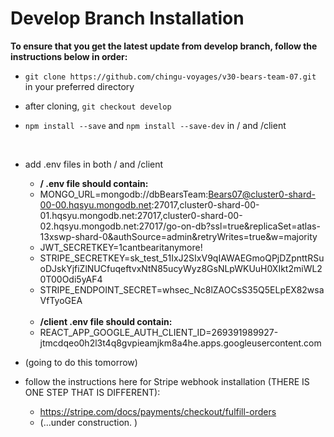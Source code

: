 # Develop Branch Installation

**To ensure that you get the latest update from develop branch, follow the instructions below in order:**

- `git clone https://github.com/chingu-voyages/v30-bears-team-07.git` in your preferred directory
- after cloning, `git checkout develop`
- `npm install --save` and `npm install --save-dev` in / and /client

  <br>

- add .env files in both / and /client

  - **/ .env file should contain:**
  - MONGO_URL=mongodb://dbBearsTeam:Bears07@cluster0-shard-00-00.hqsyu.mongodb.net:27017,cluster0-shard-00-01.hqsyu.mongodb.net:27017,cluster0-shard-00-02.hqsyu.mongodb.net:27017/go-on-db?ssl=true&replicaSet=atlas-13xswp-shard-0&authSource=admin&retryWrites=true&w=majority
  - JWT_SECRETKEY=1cantbearitanymore!
  - STRIPE_SECRETKEY=sk_test_51IxJ2SIxV9qIAWAEGmoQPjDZpnttRSuoDJskYjfiZlNUCfuqeftvxNtN85ucyWyz8GsNLpWKUuH0XIkt2miWL20T00Odi5yAF4
  - STRIPE_ENDPOINT_SECRET=whsec_Nc8lZAOCsS35Q5ELpEX82wsaVfTyoGEA


  <br>

  - **/client .env file should contain:**
  - REACT_APP_GOOGLE_AUTH_CLIENT_ID=269391989927-jtmcdqeo0h2l3t4q8gvpieamjkm8a4he.apps.googleusercontent.com

- (going to do this tomorrow)
- follow the instructions here for Stripe webhook installation (THERE IS ONE STEP THAT IS DIFFERENT):
  - https://stripe.com/docs/payments/checkout/fulfill-orders
  - (...under construction. ) 
 
